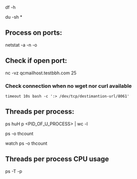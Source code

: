 df -h

du -sh *

 

 

## Process on ports:

netstat -a -n -o

 

## Check if open port:

nc -vz qcmailhost.testbbh.com 25

### Check connection when no wget nor curl available
 
```timeout 10s bash -c ':> /dev/tcp/destimantion-url/8061'```

 

## Threads per process:

ps huH p <PID_OF_U_PROCESS> | wc -l

 

ps -o thcount <pid>

watch ps -o thcount <pid>

 

## Threads per process CPU usage

ps -T -p <pid>
 

